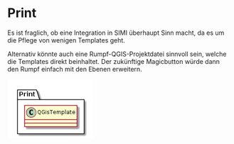 # Print

Es ist fraglich, ob eine Integration in SIMI überhaupt Sinn macht, da es um die Pflege von wenigen Templates geht.

Alternativ könnte auch eine Rumpf-QGIS-Projektdatei sinnvoll sein, welche die Templates direkt beinhaltet. 
Der zukünftige Magicbutton würde dann den Rumpf einfach mit den Ebenen erweitern.

![Print](../puml/rendered/simi_print.png) 